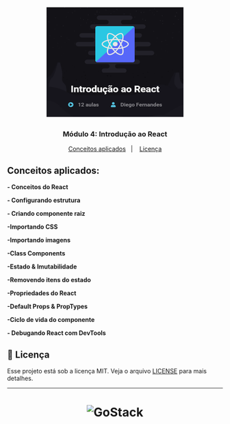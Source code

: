 <h1 align="center">
    <img alt="GoStack" src="https://github.com/jairpro/bootcamp-gostack-modulo04/blob/3b63d916f98acb4b85607d810780f35556ebb70e/react-introducao-ao_small.png" width="320px" />
</h1>

<h3 align="center">
  Módulo 4: Introdução ao React
</h3>

<p align="center">
  <a href="#conceitos-aplicados">Conceitos aplicados</a>&nbsp;&nbsp;&nbsp;|&nbsp;&nbsp;&nbsp;
  <a href="#memo-licença">Licença</a>
</p>

## Conceitos aplicados:

**- Conceitos do React**

**- Configurando estrutura**

**- Criando componente raiz**

**-Importando CSS**

**-Importando imagens**

**-Class Components**

**-Estado & Imutabilidade**

**-Removendo itens do estado**

**-Propriedades do React**

**-Default Props & PropTypes**

**-Ciclo de vida do componente**

**- Debugando React com DevTools**

## :memo: Licença

Esse projeto está sob a licença MIT. Veja o arquivo [LICENSE](LICENSE.md) para mais detalhes.

---

<h1 align="center">
    <img alt="GoStack" src="https://rocketseat-cdn.s3-sa-east-1.amazonaws.com/bootcamp-header.png" width="200px" />
</h1>
